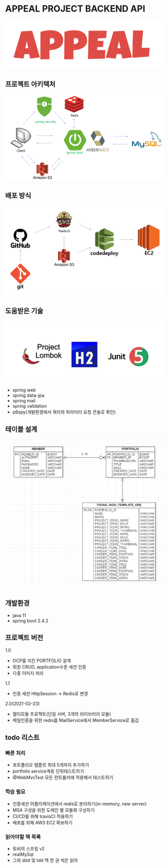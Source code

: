 # APPEAL PROJECT BACKEND API
![logo](./images/logo.PNG)


## 프로젝트 아키텍처
![architecture](./images/architecturev2.PNG)


## 배포 방식
![deploy](./images/deployv1.PNG)


## 도움받은 기술
![helper](./images/helperv2.PNG)

- spring web
- spring data-jpa
- spring mail
- spring validation
- p6spy(개발환경에서 쿼리와 파라미터 요청 콘솔로 확인)


## 테이블 설계
![er_diagram](./images/er_diagramv1.PNG)


## 개발환경
- java 11
- spring boot 2.4.2


## 프로젝트 버전
1.0
- OCP를 지킨 PORTFOLIO 설계
- 회원 CRUD, application수준 세션 인증
- 다중 이미지 처리

1.1
- 인증 세션 HttpSession -> Redis로 변경

2.0(2021-02-23)
- 멀티모듈 프로젝트(단일 서버, 3개의 라이브러리 모듈)
- 메일인증을 위한 redis를 MailService에서 MemberService로 옮김


## todo 리스트

### 빠른 처리
- 포트폴리오 템플릿 최대 5개까지 추가하기
- portfolio service계층 단위테스트하기
- @WebMvcTest 모든 컨트롤러에 적용해서 테스트하기

### 학습 필요
- 인증세션 어플리케이션에서 redis로 분리하기(in-memory, new server)
- MSA 구성을 위한 도메인 별 모듈화 구상하기
- CI/CD를 위해 travisCI 적용하기
- 배포를 위해 AWS EC2 확보하기


### 읽어야할 책 목록
- 토비의 스프링 v2
- realMySql
- 그외 ddd 및 tdd 책 한 권 씩은 읽자

